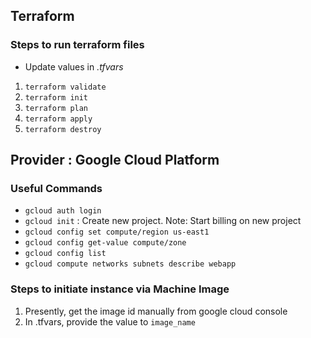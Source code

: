 ## Terraform

### Steps to run terraform files

- Update values in _.tfvars_

1. `terraform validate`
2. `terraform init`
3. `terraform plan`
4. `terraform apply`
5. `terraform destroy`

## Provider : Google Cloud Platform
### Useful Commands

- `gcloud auth login`
- `gcloud init` : Create new project. Note: Start billing on new project
- `gcloud config set compute/region us-east1`
- `gcloud config get-value compute/zone`
- `gcloud config list`
- `gcloud compute networks subnets describe webapp`

### Steps to initiate instance via Machine Image

1. Presently, get the image id manually from google cloud console
2. In .tfvars, provide the value to `image_name`

